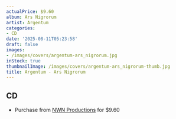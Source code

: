 ```yaml
---
actualPrice: $9.60
album: Ars Nigrorum
artist: Argentum
categories:
- CD
date: '2025-08-11T05:23:58'
draft: false
images:
- /images/covers/argentum-ars_nigrorum.jpg
inStock: true
thumbnailImage: /images/covers/argentum-ars_nigrorum-thumb.jpg
title: Argentum - Ars Nigrorum
---
```


## CD
* Purchase from [NWN Productions](http://shop.nwnprod.com/index.php?route=product/product&path=93&product_id=52172&sort=pd.name&order=ASC) for $9.60
